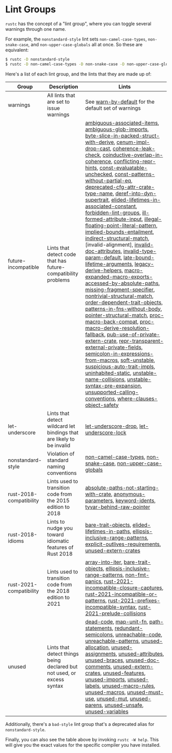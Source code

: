 # Lint Groups

`rustc` has the concept of a "lint group", where you can toggle several warnings
through one name.

For example, the `nonstandard-style` lint sets `non-camel-case-types`,
`non-snake-case`, and `non-upper-case-globals` all at once. So these are
equivalent:

```bash
$ rustc -D nonstandard-style
$ rustc -D non-camel-case-types -D non-snake-case -D non-upper-case-globals
```

Here's a list of each lint group, and the lints that they are made up of:

| Group | Description | Lints |
|-------|-------------|-------|
| warnings | All lints that are set to issue warnings | See [warn-by-default] for the default set of warnings |
| future-incompatible | Lints that detect code that has future-compatibility problems | [ambiguous-associated-items], [ambiguous-glob-imports], [byte-slice-in-packed-struct-with-derive], [cenum-impl-drop-cast], [coherence-leak-check], [coinductive-overlap-in-coherence], [conflicting-repr-hints], [const-evaluatable-unchecked], [const-patterns-without-partial-eq], [deprecated-cfg-attr-crate-type-name], [deref-into-dyn-supertrait], [elided-lifetimes-in-associated-constant], [forbidden-lint-groups], [ill-formed-attribute-input], [illegal-floating-point-literal-pattern], [implied-bounds-entailment], [indirect-structural-match], [invalid-alignment], [invalid-doc-attributes], [invalid-type-param-default], [late-bound-lifetime-arguments], [legacy-derive-helpers], [macro-expanded-macro-exports-accessed-by-absolute-paths], [missing-fragment-specifier], [nontrivial-structural-match], [order-dependent-trait-objects], [patterns-in-fns-without-body], [pointer-structural-match], [proc-macro-back-compat], [proc-macro-derive-resolution-fallback], [pub-use-of-private-extern-crate], [repr-transparent-external-private-fields], [semicolon-in-expressions-from-macros], [soft-unstable], [suspicious-auto-trait-impls], [uninhabited-static], [unstable-name-collisions], [unstable-syntax-pre-expansion], [unsupported-calling-conventions], [where-clauses-object-safety] |
| let-underscore | Lints that detect wildcard let bindings that are likely to be invalid | [let-underscore-drop], [let-underscore-lock] |
| nonstandard-style | Violation of standard naming conventions | [non-camel-case-types], [non-snake-case], [non-upper-case-globals] |
| rust-2018-compatibility | Lints used to transition code from the 2015 edition to 2018 | [absolute-paths-not-starting-with-crate], [anonymous-parameters], [keyword-idents], [tyvar-behind-raw-pointer] |
| rust-2018-idioms | Lints to nudge you toward idiomatic features of Rust 2018 | [bare-trait-objects], [elided-lifetimes-in-paths], [ellipsis-inclusive-range-patterns], [explicit-outlives-requirements], [unused-extern-crates] |
| rust-2021-compatibility | Lints used to transition code from the 2018 edition to 2021 | [array-into-iter], [bare-trait-objects], [ellipsis-inclusive-range-patterns], [non-fmt-panics], [rust-2021-incompatible-closure-captures], [rust-2021-incompatible-or-patterns], [rust-2021-prefixes-incompatible-syntax], [rust-2021-prelude-collisions] |
| unused | Lints that detect things being declared but not used, or excess syntax | [dead-code], [map-unit-fn], [path-statements], [redundant-semicolons], [unreachable-code], [unreachable-patterns], [unused-allocation], [unused-assignments], [unused-attributes], [unused-braces], [unused-doc-comments], [unused-extern-crates], [unused-features], [unused-imports], [unused-labels], [unused-macro-rules], [unused-macros], [unused-must-use], [unused-mut], [unused-parens], [unused-unsafe], [unused-variables] |

[warn-by-default]: listing/warn-by-default.md
[ambiguous-associated-items]: listing/deny-by-default.md#ambiguous-associated-items
[ambiguous-glob-imports]: listing/warn-by-default.md#ambiguous-glob-imports
[byte-slice-in-packed-struct-with-derive]: listing/warn-by-default.md#byte-slice-in-packed-struct-with-derive
[cenum-impl-drop-cast]: listing/deny-by-default.md#cenum-impl-drop-cast
[coherence-leak-check]: listing/warn-by-default.md#coherence-leak-check
[coinductive-overlap-in-coherence]: listing/deny-by-default.md#coinductive-overlap-in-coherence
[conflicting-repr-hints]: listing/deny-by-default.md#conflicting-repr-hints
[const-evaluatable-unchecked]: listing/warn-by-default.md#const-evaluatable-unchecked
[const-patterns-without-partial-eq]: listing/warn-by-default.md#const-patterns-without-partial-eq
[deprecated-cfg-attr-crate-type-name]: listing/deny-by-default.md#deprecated-cfg-attr-crate-type-name
[deref-into-dyn-supertrait]: listing/warn-by-default.md#deref-into-dyn-supertrait
[elided-lifetimes-in-associated-constant]: listing/warn-by-default.md#elided-lifetimes-in-associated-constant
[forbidden-lint-groups]: listing/warn-by-default.md#forbidden-lint-groups
[ill-formed-attribute-input]: listing/deny-by-default.md#ill-formed-attribute-input
[illegal-floating-point-literal-pattern]: listing/warn-by-default.md#illegal-floating-point-literal-pattern
[implied-bounds-entailment]: listing/deny-by-default.md#implied-bounds-entailment
[indirect-structural-match]: listing/warn-by-default.md#indirect-structural-match
[invalid-doc-attributes]: listing/warn-by-default.md#invalid-doc-attributes
[invalid-type-param-default]: listing/deny-by-default.md#invalid-type-param-default
[late-bound-lifetime-arguments]: listing/warn-by-default.md#late-bound-lifetime-arguments
[legacy-derive-helpers]: listing/warn-by-default.md#legacy-derive-helpers
[macro-expanded-macro-exports-accessed-by-absolute-paths]: listing/deny-by-default.md#macro-expanded-macro-exports-accessed-by-absolute-paths
[missing-fragment-specifier]: listing/deny-by-default.md#missing-fragment-specifier
[nontrivial-structural-match]: listing/warn-by-default.md#nontrivial-structural-match
[order-dependent-trait-objects]: listing/deny-by-default.md#order-dependent-trait-objects
[patterns-in-fns-without-body]: listing/deny-by-default.md#patterns-in-fns-without-body
[pointer-structural-match]: listing/allowed-by-default.md#pointer-structural-match
[proc-macro-back-compat]: listing/deny-by-default.md#proc-macro-back-compat
[proc-macro-derive-resolution-fallback]: listing/deny-by-default.md#proc-macro-derive-resolution-fallback
[pub-use-of-private-extern-crate]: listing/deny-by-default.md#pub-use-of-private-extern-crate
[repr-transparent-external-private-fields]: listing/warn-by-default.md#repr-transparent-external-private-fields
[semicolon-in-expressions-from-macros]: listing/warn-by-default.md#semicolon-in-expressions-from-macros
[soft-unstable]: listing/deny-by-default.md#soft-unstable
[suspicious-auto-trait-impls]: listing/warn-by-default.md#suspicious-auto-trait-impls
[uninhabited-static]: listing/warn-by-default.md#uninhabited-static
[unstable-name-collisions]: listing/warn-by-default.md#unstable-name-collisions
[unstable-syntax-pre-expansion]: listing/warn-by-default.md#unstable-syntax-pre-expansion
[unsupported-calling-conventions]: listing/warn-by-default.md#unsupported-calling-conventions
[where-clauses-object-safety]: listing/warn-by-default.md#where-clauses-object-safety
[let-underscore-drop]: listing/allowed-by-default.md#let-underscore-drop
[let-underscore-lock]: listing/deny-by-default.md#let-underscore-lock
[non-camel-case-types]: listing/warn-by-default.md#non-camel-case-types
[non-snake-case]: listing/warn-by-default.md#non-snake-case
[non-upper-case-globals]: listing/warn-by-default.md#non-upper-case-globals
[absolute-paths-not-starting-with-crate]: listing/allowed-by-default.md#absolute-paths-not-starting-with-crate
[anonymous-parameters]: listing/warn-by-default.md#anonymous-parameters
[keyword-idents]: listing/allowed-by-default.md#keyword-idents
[tyvar-behind-raw-pointer]: listing/warn-by-default.md#tyvar-behind-raw-pointer
[bare-trait-objects]: listing/warn-by-default.md#bare-trait-objects
[elided-lifetimes-in-paths]: listing/allowed-by-default.md#elided-lifetimes-in-paths
[ellipsis-inclusive-range-patterns]: listing/warn-by-default.md#ellipsis-inclusive-range-patterns
[explicit-outlives-requirements]: listing/allowed-by-default.md#explicit-outlives-requirements
[unused-extern-crates]: listing/allowed-by-default.md#unused-extern-crates
[array-into-iter]: listing/warn-by-default.md#array-into-iter
[bare-trait-objects]: listing/warn-by-default.md#bare-trait-objects
[ellipsis-inclusive-range-patterns]: listing/warn-by-default.md#ellipsis-inclusive-range-patterns
[non-fmt-panics]: listing/warn-by-default.md#non-fmt-panics
[rust-2021-incompatible-closure-captures]: listing/allowed-by-default.md#rust-2021-incompatible-closure-captures
[rust-2021-incompatible-or-patterns]: listing/allowed-by-default.md#rust-2021-incompatible-or-patterns
[rust-2021-prefixes-incompatible-syntax]: listing/allowed-by-default.md#rust-2021-prefixes-incompatible-syntax
[rust-2021-prelude-collisions]: listing/allowed-by-default.md#rust-2021-prelude-collisions
[dead-code]: listing/warn-by-default.md#dead-code
[map-unit-fn]: listing/warn-by-default.md#map-unit-fn
[path-statements]: listing/warn-by-default.md#path-statements
[redundant-semicolons]: listing/warn-by-default.md#redundant-semicolons
[unreachable-code]: listing/warn-by-default.md#unreachable-code
[unreachable-patterns]: listing/warn-by-default.md#unreachable-patterns
[unused-allocation]: listing/warn-by-default.md#unused-allocation
[unused-assignments]: listing/warn-by-default.md#unused-assignments
[unused-attributes]: listing/warn-by-default.md#unused-attributes
[unused-braces]: listing/warn-by-default.md#unused-braces
[unused-doc-comments]: listing/warn-by-default.md#unused-doc-comments
[unused-extern-crates]: listing/allowed-by-default.md#unused-extern-crates
[unused-features]: listing/warn-by-default.md#unused-features
[unused-imports]: listing/warn-by-default.md#unused-imports
[unused-labels]: listing/warn-by-default.md#unused-labels
[unused-macro-rules]: listing/allowed-by-default.md#unused-macro-rules
[unused-macros]: listing/warn-by-default.md#unused-macros
[unused-must-use]: listing/warn-by-default.md#unused-must-use
[unused-mut]: listing/warn-by-default.md#unused-mut
[unused-parens]: listing/warn-by-default.md#unused-parens
[unused-unsafe]: listing/warn-by-default.md#unused-unsafe
[unused-variables]: listing/warn-by-default.md#unused-variables


Additionally, there's a `bad-style` lint group that's a deprecated alias for `nonstandard-style`.

Finally, you can also see the table above by invoking `rustc -W help`. This will give you the exact values for the specific
compiler you have installed.
